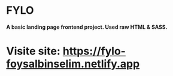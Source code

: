# FYLO

**A basic landing page frontend project. Used raw HTML & SASS.**

# Visite site: https://fylo-foysalbinselim.netlify.app
